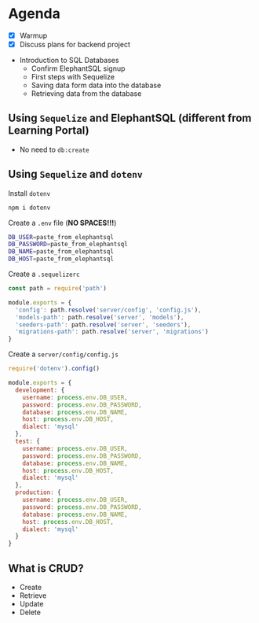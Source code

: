 # Agenda

- [X] Warmup
- [X] Discuss plans for backend project
- Introduction to SQL Databases
    - Confirm ElephantSQL signup
    - First steps with Sequelize
    - Saving data form data into the database
    - Retrieving data from the database


## Using `Sequelize` and ElephantSQL (different from Learning Portal)

- No need to `db:create`

## Using `Sequelize` and `dotenv`

Install `dotenv`

```sh
npm i dotenv
```

Create a `.env` file (**NO SPACES!!!**)
```sh
DB_USER=paste_from_elephantsql
DB_PASSWORD=paste_from_elephantsql
DB_NAME=paste_from_elephantsql
DB_HOST=paste_from_elephantsql
```


Create a `.sequelizerc`
```js
const path = require('path')

module.exports = {
  'config': path.resolve('server/config', 'config.js'),
  'models-path': path.resolve('server', 'models'),
  'seeders-path': path.resolve('server', 'seeders'),
  'migrations-path': path.resolve('server', 'migrations')
}
```

Create a `server/config/config.js`

```js
require('dotenv').config()

module.exports = {
  development: {
    username: process.env.DB_USER,
    password: process.env.DB_PASSWORD,
    database: process.env.DB_NAME,
    host: process.env.DB_HOST,
    dialect: 'mysql'
  },
  test: {
    username: process.env.DB_USER,
    password: process.env.DB_PASSWORD,
    database: process.env.DB_NAME,
    host: process.env.DB_HOST,
    dialect: 'mysql'
  },
  production: {
    username: process.env.DB_USER,
    password: process.env.DB_PASSWORD,
    database: process.env.DB_NAME,
    host: process.env.DB_HOST,
    dialect: 'mysql'
  }
}
```

## What is CRUD?

- Create
- Retrieve
- Update
- Delete